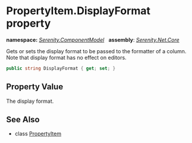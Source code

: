 # PropertyItem.DisplayFormat property
**namespace:** *[Serenity.ComponentModel](../../README.md#serenity.componentmodel-namespace)*   **assembly**: *[Serenity.Net.Core](../../README.md)*

Gets or sets the display format to be passed to the formatter of a column. Note that display format has no effect on editors.

```csharp
public string DisplayFormat { get; set; }
```

## Property Value

The display format.

## See Also

* class [PropertyItem](../PropertyItem.md)